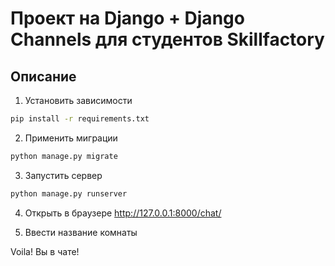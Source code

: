 # Проект на Django + Django Channels для студентов Skillfactory

## Описание

1. Установить зависимости
```bash
pip install -r requirements.txt
```

2. Применить миграции
```bash 
python manage.py migrate
```

3. Запустить сервер
```bash
python manage.py runserver
```
4. Открыть в браузере http://127.0.0.1:8000/chat/

5. Ввести название комнаты 

Voila! Вы в чате!

